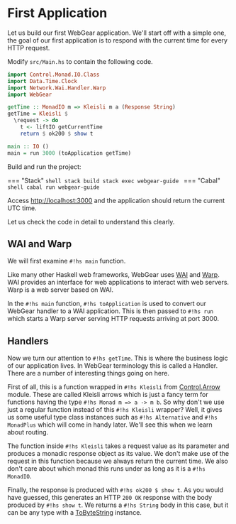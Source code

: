 # First Application
Let us build our first WebGear application. We'll start off with a simple one, the goal of our first application is to
respond with the current time for every HTTP request.

Modify `src/Main.hs` to contain the following code.

```hs
import Control.Monad.IO.Class
import Data.Time.Clock
import Network.Wai.Handler.Warp
import WebGear

getTime :: MonadIO m => Kleisli m a (Response String)
getTime = Kleisli $
  \request -> do
    t <- liftIO getCurrentTime
    return $ ok200 $ show t

main :: IO ()
main = run 3000 (toApplication getTime)
```

Build and run the project:

=== "Stack"
    ```shell
    stack build
    stack exec webgear-guide
    ```
=== "Cabal"
    ```shell
    cabal run webgear-guide
    ```

Access <http://localhost:3000> and the application should return the current UTC time.

Let us check the code in detail to understand this clearly.

## WAI and Warp
We will first examine `#!hs main` function.

Like many other Haskell web frameworks, WebGear uses [WAI](https://hackage.haskell.org/package/wai) and
[Warp](https://hackage.haskell.org/package/warp). WAI provides an interface for web applications to interact with web
servers. Warp is a web server based on WAI.

In the `#!hs main` function, `#!hs toApplication` is used to convert our WebGear handler to a WAI application. This is
then passed to `#!hs run` which starts a Warp server serving HTTP requests arriving at port 3000.

## Handlers
Now we turn our attention to `#!hs getTime`. This is where the business logic of our application lives. In WebGear
terminology this is called a Handler. There are a number of interesting things going on here.

First of all, this is a function wrapped in `#!hs Kleisli` from
[Control.Arrow](https://hackage.haskell.org/package/base-4.14.0.0/docs/Control-Arrow.html#t:Kleisli) module. These are
called Kleisli arrows which is just a fancy term for functions having the type `#!hs Monad m => a -> m b`. So why don't
we use just a regular function instead of this `#!hs Kleisli` wrapper? Well, it gives us some useful type class
instances such as `#!hs Alternative` and `#!hs MonadPlus` which will come in handy later. We'll see this when we learn
about routing.

The function inside `#!hs Kleisli` takes a request value as its parameter and produces a monadic response object as its
value. We don't make use of the request in this function because we always return the current time. We also don't care
about which monad this runs under as long as it is a `#!hs MonadIO`.

Finally, the response is produced with `#!hs ok200 $ show t`. As you would have guessed, this generates an HTTP `200 OK`
response with the body produced by `#!hs show t`. We returns a `#!hs String` body in this case, but it can be any type
with a
[ToByteString](https://hackage.haskell.org/package/bytestring-conversion-0.3.1/docs/Data-ByteString-Conversion-To.html#t:ToByteString)
instance.
